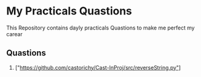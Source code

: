 # **My Practicals Quastions**
This Repository contains dayly practicals Quastions to make me perfect my carear

##  **Quastions**

1. ["https://github.com/castorichy/Cast-InProj/src/reverseString.py"]

